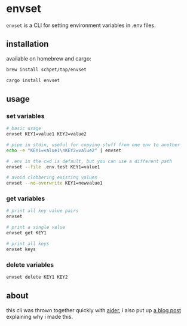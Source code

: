# envset

`envset` is a CLI for setting environment variables in .env files.

## installation

available on homebrew and cargo:

```bash
brew install schpet/tap/envset
```
```bash
cargo install envset
```

## usage

### set variables

```bash
# basic usage
envset KEY1=value1 KEY2=value2

# pipe in stdin, useful for copying stuff from one env to another
echo -e "KEY1=value1\nKEY2=value2" | envset

# .env in the cwd is default, but you can use a different path
envset --file .env.test KEY1=value1

# avoid clobbering existing values
envset --no-overwrite KEY1=newvalue1
```

### get variables

```bash
# print all key value pairs 
envset

# print a single value
envset get KEY1

# print all keys
envset keys
```

### delete variables

```bash
envset delete KEY1 KEY2
```

## about

this cli was thrown together quickly with [aider](https://aider.chat/), i also put up [a blog post](https://schpet.com/linklog/envset-updates-env-files) explaining why i made this.
